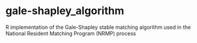 # gale-shapley_algorithm
R implementation of the Gale-Shapley stable matching algorithm used in the National Resident Matching Program (NRMP) process
